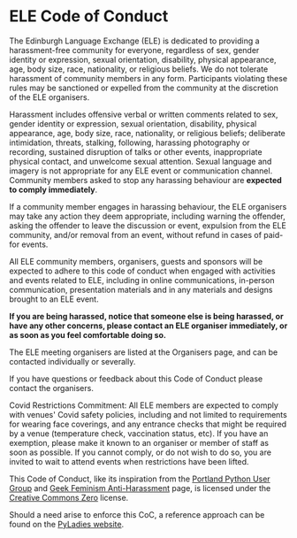 # ELE Code of Conduct

The Edinburgh Language Exchange (ELE) is dedicated to providing a harassment-free community for everyone, regardless of sex, gender identity or expression, sexual orientation, disability, physical appearance, age, body size, race, nationality, or religious beliefs. We do not tolerate harassment of community members in any form. Participants violating these rules may be sanctioned or expelled from the community at the discretion of the ELE organisers.

Harassment includes offensive verbal or written comments related to sex, gender identity or expression, sexual orientation, disability, physical appearance, age, body size, race, nationality, or religious beliefs; deliberate intimidation, threats, stalking, following, harassing photography or recording, sustained disruption of talks or other events, inappropriate physical contact, and unwelcome sexual attention. Sexual language and imagery is not appropriate for any ELE event or communication channel. Community members asked to stop any harassing behaviour are **expected to comply immediately**.

If a community member engages in harassing behaviour, the ELE organisers may take any action they deem appropriate, including warning the offender, asking the offender to leave the discussion or event, expulsion from the ELE community, and/or removal from an event, without refund in cases of paid-for events.

All ELE community members, organisers, guests and sponsors will be expected to adhere to this code of conduct when engaged with activities and events related to ELE, including in online communications, in-person communication, presentation materials and in any materials and designs brought to an ELE event.

**If you are being harassed, notice that someone else is being harassed, or have any other concerns, please contact an ELE organiser immediately, or as soon as you feel comfortable doing so.**

The ELE meeting organisers are listed at the Organisers page, and can be contacted individually or severally.

If you have questions or feedback about this Code of Conduct please contact the organisers.

Covid Restrictions Commitment: All ELE members are expected to comply with venues' Covid safety policies, including and not limited to requirements for wearing face coverings, and any entrance checks that might be required by a venue (temperature check, vaccination status, etc). If you have an exemption, please make it known to an organiser or member of staff as soon as possible. If you cannot comply, or do not wish to do so, you are invited to wait to attend events when restrictions have been lifted.

This Code of Conduct, like its inspiration from the [Portland Python User Group][ppug] and [Geek Feminism Anti-Harassment][gfam] page, is licensed under the [Creative Commons Zero](https://creativecommons.org/publicdomain/zero/1.0/) license.

Should a need arise to enforce this CoC, a reference approach can be found on the [PyLadies website][pyladies].

[ppug]: https://www.meetup.com/pdxpython/pages/12061872/Code_of_Conduct/
[gfam]: https://geekfeminism.wikia.org/wiki/Conference_anti-harassment/Policy
[pyladies]: https://reshamas.github.io/managing-our-code-of-conduct/#addressing-violations
